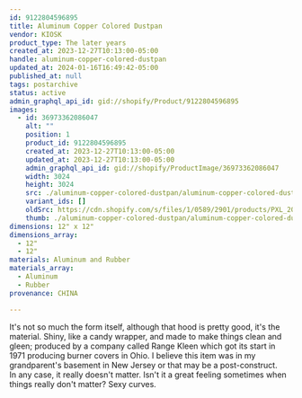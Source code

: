 ```yaml
---
id: 9122804596895
title: Aluminum Copper Colored Dustpan
vendor: KIOSK
product_type: The later years
created_at: 2023-12-27T10:13:00-05:00
handle: aluminum-copper-colored-dustpan
updated_at: 2024-01-16T16:49:42-05:00
published_at: null
tags: postarchive
status: active
admin_graphql_api_id: gid://shopify/Product/9122804596895
images:
  - id: 36973362086047
    alt: ""
    position: 1
    product_id: 9122804596895
    created_at: 2023-12-27T10:13:00-05:00
    updated_at: 2023-12-27T10:13:00-05:00
    admin_graphql_api_id: gid://shopify/ProductImage/36973362086047
    width: 3024
    height: 3024
    src: ./aluminum-copper-colored-dustpan/aluminum-copper-colored-dustpan__0.jpg
    variant_ids: []
    oldSrc: https://cdn.shopify.com/s/files/1/0589/2901/products/PXL_20220104_121412247.MP.jpg?v=1703689980
    thumb: ./aluminum-copper-colored-dustpan/aluminum-copper-colored-dustpan__0-thumb.jpg
dimensions: 12" x 12"
dimensions_array:
  - 12"
  - 12"
materials: Aluminum and Rubber
materials_array:
  - Aluminum
  - Rubber
provenance: CHINA

---
```


It's not so much the form itself, although that hood is pretty good, it's the material. Shiny, like a candy wrapper, and made to make things clean and gleen; produced by a company called Range Kleen which got its start in 1971 producing burner covers in Ohio. I believe this item was in my grandparent's basement in New Jersey or that may be a post-construct. In any case, it really doesn't matter. Isn't it a great feeling sometimes when things really don't matter? Sexy curves.